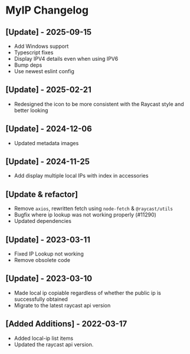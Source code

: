 # MyIP Changelog

## [Update] - 2025-09-15

- Add Windows support
- Typescript fixes
- Display IPV4 details even when using IPV6
- Bump deps
- Use newest eslint config

## [Update] - 2025-02-21

- Redesigned the icon to be more consistent with the Raycast style and better looking

## [Update] - 2024-12-06

- Updated metadata images

## [Update] - 2024-11-25

- Add display multiple local IPs with index in accessories

## [Update & refactor]

- Remove `axios`, rewritten fetch using `node-fetch` & `@raycast/utils`
- Bugfix where ip lookup was not working properly (#11290)
- Updated dependencies

## [Update] - 2023-03-11

- Fixed IP Lookup not working
- Remove obsolete code

## [Update] - 2023-03-10

- Made local ip copiable regardless of whether the public ip is successfully obtained
- Migrate to the latest raycast api version

## [Added Additions] - 2022-03-17

- Added local-ip list items
- Updated the raycast api version.
